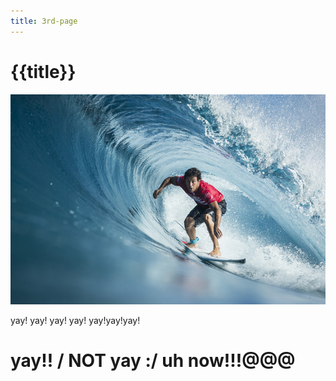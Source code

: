 ```yaml
---
title: 3rd-page
---
```

# {{title}}
![Party corgis!image](../img/jeremyflores17.jpg)

yay! yay! yay! yay!
yay!yay!yay!

# yay!! / NOT yay :/ uh now!!!@@@